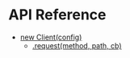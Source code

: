 # API Reference
- [new Client(config)](#new-clientconfig)
  - [.request(method, path, cb)](#requestmethod-path-cb)
